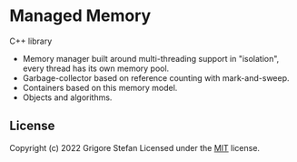 # Managed Memory

C++ library
- Memory manager built around multi-threading support in "isolation", every thread has its own
memory pool.
- Garbage-collector based on reference counting with mark-and-sweep.
- Containers based on this memory model.
- Objects and algorithms.

## License

Copyright (c) 2022 Grigore Stefan
Licensed under the [MIT](LICENSE) license.
